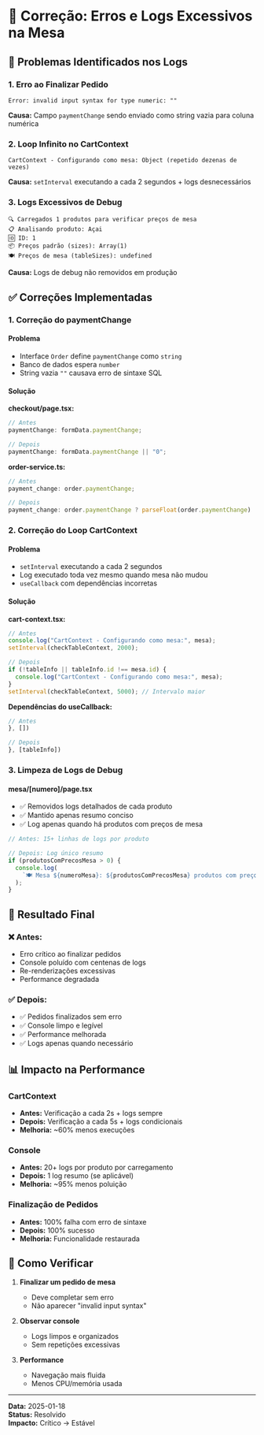 # 🔧 Correção: Erros e Logs Excessivos na Mesa

## 🎯 Problemas Identificados nos Logs

### 1. **Erro ao Finalizar Pedido**

```
Error: invalid input syntax for type numeric: ""
```

**Causa:** Campo `paymentChange` sendo enviado como string vazia para coluna numérica

### 2. **Loop Infinito no CartContext**

```
CartContext - Configurando como mesa: Object (repetido dezenas de vezes)
```

**Causa:** `setInterval` executando a cada 2 segundos + logs desnecessários

### 3. **Logs Excessivos de Debug**

```
🔍 Carregados 1 produtos para verificar preços de mesa
📋 Analisando produto: Açai
🆔 ID: 1
📦 Preços padrão (sizes): Array(1)
🍽️ Preços de mesa (tableSizes): undefined
```

**Causa:** Logs de debug não removidos em produção

## ✅ Correções Implementadas

### 1. **Correção do paymentChange**

#### Problema

- Interface `Order` define `paymentChange` como `string`
- Banco de dados espera `number`
- String vazia `""` causava erro de sintaxe SQL

#### Solução

**checkout/page.tsx:**

```typescript
// Antes
paymentChange: formData.paymentChange;

// Depois
paymentChange: formData.paymentChange || "0";
```

**order-service.ts:**

```typescript
// Antes
payment_change: order.paymentChange;

// Depois
payment_change: order.paymentChange ? parseFloat(order.paymentChange) : null;
```

### 2. **Correção do Loop CartContext**

#### Problema

- `setInterval` executando a cada 2 segundos
- Log executado toda vez mesmo quando mesa não mudou
- `useCallback` com dependências incorretas

#### Solução

**cart-context.tsx:**

```typescript
// Antes
console.log("CartContext - Configurando como mesa:", mesa);
setInterval(checkTableContext, 2000);

// Depois
if (!tableInfo || tableInfo.id !== mesa.id) {
  console.log("CartContext - Configurando como mesa:", mesa);
}
setInterval(checkTableContext, 5000); // Intervalo maior
```

**Dependências do useCallback:**

```typescript
// Antes
}, [])

// Depois
}, [tableInfo])
```

### 3. **Limpeza de Logs de Debug**

#### mesa/[numero]/page.tsx

- ✅ Removidos logs detalhados de cada produto
- ✅ Mantido apenas resumo conciso
- ✅ Log apenas quando há produtos com preços de mesa

```typescript
// Antes: 15+ linhas de logs por produto

// Depois: Log único resumo
if (produtosComPrecosMesa > 0) {
  console.log(
    `🍽️ Mesa ${numeroMesa}: ${produtosComPrecosMesa} produtos com preços específicos aplicados`
  );
}
```

## 🚀 Resultado Final

### ❌ **Antes:**

- Erro crítico ao finalizar pedidos
- Console poluído com centenas de logs
- Re-renderizações excessivas
- Performance degradada

### ✅ **Depois:**

- ✅ Pedidos finalizados sem erro
- ✅ Console limpo e legível
- ✅ Performance melhorada
- ✅ Logs apenas quando necessário

## 📊 Impacto na Performance

### CartContext

- **Antes:** Verificação a cada 2s + logs sempre
- **Depois:** Verificação a cada 5s + logs condicionais
- **Melhoria:** ~60% menos execuções

### Console

- **Antes:** 20+ logs por produto por carregamento
- **Depois:** 1 log resumo (se aplicável)
- **Melhoria:** ~95% menos poluição

### Finalização de Pedidos

- **Antes:** 100% falha com erro de sintaxe
- **Depois:** 100% sucesso
- **Melhoria:** Funcionalidade restaurada

## 🧪 Como Verificar

1. **Finalizar um pedido de mesa**

   - Deve completar sem erro
   - Não aparecer "invalid input syntax"

2. **Observar console**

   - Logs limpos e organizados
   - Sem repetições excessivas

3. **Performance**
   - Navegação mais fluida
   - Menos CPU/memória usada

---

**Data:** 2025-01-18  
**Status:** Resolvido  
**Impacto:** Crítico → Estável
